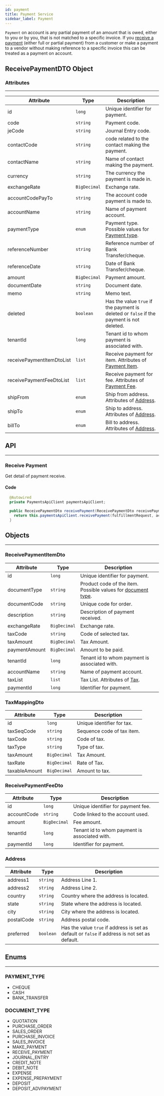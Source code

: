 ```yaml
---
id: payment
title: Payment Service
sidebar_label: Payment
---
```

`Payment` on account is any partial payment of an amount that is owed, either to you or by you, that is not matched to a specific invoice. If you [receive a payment]((https://www.deskera.com/sg/books/accept-and-receive-payments-with-stripe/)) (either full or partial payment) from a customer or make a payment to a vendor without making reference to a specific invoice this can be treated as a payment on account.

## ReceivePaymentDTO Object

### Attributes
---
|Attribute| Type | Description |
|---------|------|-------------|
|id|`long`|Unique identifier for payment.|
|code|`string`|Payment code.|
|jeCode|`string`|Journal Entry code.|
|contactCode|`string`|code related to the contact making the payment.|
|contactName|`string`|Name of contact making the payment.|
|currency|`string`|The currency the payment is made in.|
|exchangeRate|`BigDecimal`| Exchange rate.|
|accountCodePayTo|`string`|The account code payment is made to.|
|accountName| `string`|Name of payment account.|
|paymentType|`enum`|Payment type. Possible values for [Payment type](#payment_type).|
|referenceNumber|`string`|Reference number of Bank Transfer/cheque.|
|referenceDate|`string`|Date of Bank Transfer/cheque.|
|amount|`BigDecimal`| Payment amount.|
|documentDate|`string`|Document date.|
|memo|`string`|Memo text.|
|deleted|`boolean`|Has the value `true` if the payment is deleted or `false` if the payment is not deleted.|
|tenantId|`long`|Tenant id to whom payment is associated with.|
|receivePaymentItemDtoList|`list`|Receive payment for item. Attributes of [Payment Item](#receivepaymentitemdto).|
|receivePaymentFeeDtoList|`list`|Receive payment for fee. Attributes of [Payment Fee](#receivepaymentfeedto).|
|shipFrom|`enum`|Ship from address.  Attributes of [Address](#address).|
|shipTo|`enum`|Ship to address. Attributes of [Address](#address).|
|billTo|`enum`|Bill to address. Attributes of [Address](#address).|

## API
---
### Receive Payment
Get detail of payment receive.

#### Code
```java
  @Autowired
  private PaymentsApiClient paymentsApiClient;

  public ReceivePaymentDto receivePayment(ReceivePaymentDto receivePaymentDto, String accessToken){
    return this.paymentsApiClient.receivePayment(fulfillmentRequest, accessToken);
  }
```

## Objects
---
### ReceivePaymentItemDto
|Attribute|Type| Description|
|---------|----|------------|
|id|`long`|Unique identifier for payment.|
|documentType|`string`|Product code of the item. Possible values for [document type](#document_type).|
|documentCode|`string`|Unique code for order.|
|description|`string`|Description of payment received.|
|exchangeRate|`BigDecimal`| Exchange rate.|
|taxCode|`string`|Code of selected tax.|
|taxAmount|`BigDecimal`| Tax Amount.|
|paymentAmount|`BigDecimal`| Amount to be paid.|
|tenantId|`long`|Tenant id to whom payment is associated with.|
|accountName|`string`|Name of payment account.|
|taxList|`list`| Tax List. Attributes of [Tax](#taxmappingdto).|
|paymentId|`long`|Identifier for payment.|

### TaxMappingDto
|Attribute|Type| Description|
|---------|----|------------|
|id|`long`|Unique identifier for tax.|
|taxSeqCode|`string`|Sequence code of tax item.|
|taxCode|`string`|Code of tax.|
|taxType|`string`|Type of tax.|
|taxAmount|`BigDecimal`| Tax Amount.|
|taxRate|`BigDecimal`| Rate of Tax.|
|taxableAmount|`BigDecimal`| Amount to tax.|

### ReceivePaymentFeeDto
|Attribute|Type| Description|
|---------|----|------------|
|id|`long`|Unique identifier for payment fee.|
|accountCode|`string`|Code linked to the account used.|
|amount|`BigDecimal`| Fee amount.|
|tenantId|`long`|Tenant id to whom payment is associated with.|
|paymentId|`long`|Identifier for payment.|

### Address
|Attribute|Type| Description|
|---------|----|------------|
|address1|`string`|Address Line 1.|
|address2|`string`|Address Line 2.|
|country|`string`|Country where the address is located.|
|state|`string`|State where the address is located.|
|city|`string`|City where the address is located.|
|postalCode|`string`|Address postal code.|
|preferred|`boolean`|Has the value `true` if address is set as default or `false` if address is not set as default.|

## Enums
---
### PAYMENT_TYPE
- CHEQUE
- CASH
- BANK_TRANSFER

### DOCUMENT_TYPE
- QUOTATION
- PURCHASE_ORDER
- SALES_ORDER
- PURCHASE_INVOICE
- SALES_INVOICE
- MAKE_PAYMENT
- RECEIVE_PAYMENT
- JOURNAL_ENTRY
- CREDIT_NOTE
- DEBIT_NOTE
- EXPENSE
- EXPENSE_PREPAYMENT
- DEPOSIT
- DEPOSIT_ADVPAYMENT